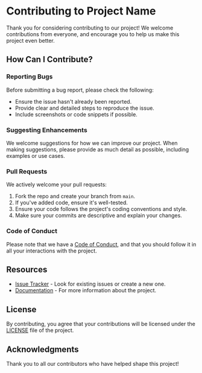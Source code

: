 # Contributing to Project Name

Thank you for considering contributing to our project! We welcome contributions from everyone, and encourage you to help us make this project even better.

## How Can I Contribute?

### Reporting Bugs

Before submitting a bug report, please check the following:
- Ensure the issue hasn't already been reported.
- Provide clear and detailed steps to reproduce the issue.
- Include screenshots or code snippets if possible.

### Suggesting Enhancements

We welcome suggestions for how we can improve our project. When making suggestions, please provide as much detail as possible, including examples or use cases.

### Pull Requests

We actively welcome your pull requests:
1. Fork the repo and create your branch from `main`.
2. If you've added code, ensure it's well-tested.
3. Ensure your code follows the project's coding conventions and style.
4. Make sure your commits are descriptive and explain your changes.

### Code of Conduct

Please note that we have a [Code of Conduct](CODE_OF_CONDUCT.md), and that you should follow it in all your interactions with the project.

## Resources

- [Issue Tracker](https://github.com/yourusername/yourproject/issues) - Look for existing issues or create a new one.
- [Documentation](https://github.com/yourusername/yourproject/wiki) - For more information about the project.

## License

By contributing, you agree that your contributions will be licensed under the [LICENSE](LICENSE.txt) file of the project.

## Acknowledgments

Thank you to all our contributors who have helped shape this project!
